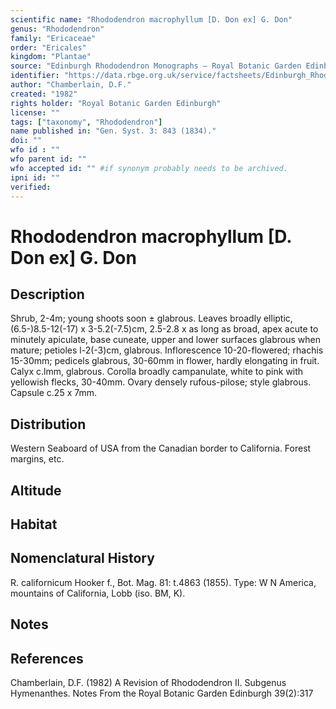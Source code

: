 ```yaml
---
scientific name: "Rhododendron macrophyllum [D. Don ex] G. Don"
genus: "Rhododendron"
family: "Ericaceae"
order: "Ericales"
kingdom: "Plantae"
source: "Edinburgh Rhododendron Monographs – Royal Botanic Garden Edinburgh"
identifier: "https://data.rbge.org.uk/service/factsheets/Edinburgh_Rhododendron_Monographs.xhtml"
author: "Chamberlain, D.F."
created: "1982"
rights holder: "Royal Botanic Garden Edinburgh"
license: ""
tags: ["taxonomy", "Rhododendron"]
name published in: "Gen. Syst. 3: 843 (1834)."
doi: ""
wfo id : ""
wfo parent id: ""
wfo accepted id: "" #if synonym probably needs to be archived.                      
ipni id: ""
verified:
---
```


                       

# Rhododendron macrophyllum [D. Don ex] G. Don

## Description
Shrub, 2-4m; young shoots soon ± glabrous. Leaves broadly elliptic, (6.5-)8.5-12(-17) x 3-5.2(-7.5)cm, 2.5-2.8 x as long as broad, apex acute to minutely apiculate, base cuneate, upper and lower surfaces glabrous when mature; petioles l-2(-3)cm, glabrous. Inflorescence 10-20-flowered; rhachis 15-30mm; pedicels glabrous, 30-60mm in flower, hardly elongating in fruit. Calyx c.lmm, glabrous. Corolla broadly campanulate, white to pink with yellowish flecks, 30-40mm. Ovary densely rufous-pilose; style glabrous. Capsule c.25 x 7mm.

## Distribution
Western Seaboard of USA from the Canadian border to California. Forest margins, etc.

## Altitude


## Habitat


## Nomenclatural History
R. californicum Hooker f., Bot. Mag. 81: t.4863 (1855). Type: W N America, mountains of California, Lobb (iso. BM, K).
                       
## Notes


## References

Chamberlain, D.F. (1982) A Revision of Rhododendron II. Subgenus Hymenanthes. Notes From the Royal Botanic Garden Edinburgh 39(2):317
